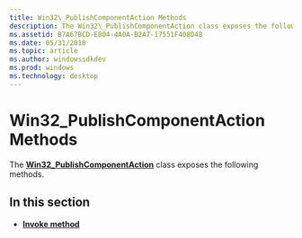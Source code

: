 ```yaml
---
title: Win32\_PublishComponentAction Methods
description: The Win32\_PublishComponentAction class exposes the following methods.
ms.assetid: B7A67BCD-E804-4A0A-B2A7-17551F408D48
ms.date: 05/31/2018
ms.topic: article
ms.author: windowssdkdev
ms.prod: windows
ms.technology: desktop
---
```


# Win32\_PublishComponentAction Methods

The [**Win32\_PublishComponentAction**](win32-publishcomponentaction.md) class exposes the following methods.

## In this section

-   [**Invoke method**](invoke-method-in-class-win32-publishcomponentaction.md)

 

 




